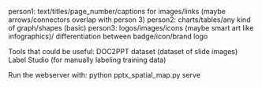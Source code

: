 person1: text/titles/page_number/captions for images/links (maybe arrows/connectors overlap with person 3)
person2: charts/tables/any kind of graph/shapes (basic)
person3: logos/images/icons (maybe smart art like infographics)/ differentiation between badge/icon/brand logo


Tools that could be useful:
DOC2PPT dataset (dataset of slide images)
Label Studio (for manually labeling training data)


Run the webserver with:
python pptx_spatial_map.py serve